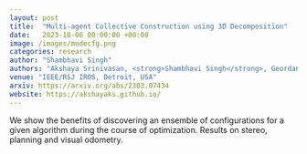 ```yaml
---
layout: post
title:  "Multi-agent Collective Construction using 3D Decomposition"
date:   2023-10-06 00:00:00 +00:00
image: /images/modecfg.png
categories: research
author: "Shambhavi Singh"
authors: "Akshaya Srinivasan, <strong>Shambhavi Singh</strong>, Geordan Gutow, Howie Choset and Bhaskar Vundurthy"
venue: "IEEE/RSJ IROS, Detroit, USA"
arxiv: https://arxiv.org/abs/2303.07434
website: https://akshayaks.github.io/
---
```

We show the benefits of discovering an ensemble of configurations for a given algorithm during the course of optimization. Results on stereo, planning and visual odometry. 